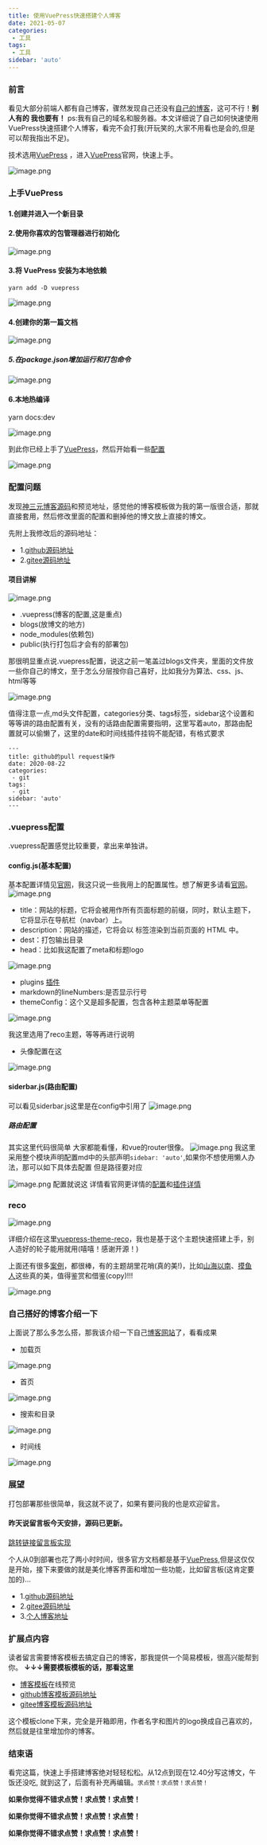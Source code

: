 ```yaml
---
title: 使用VuePress快速搭建个人博客
date: 2021-05-07
categories:
 - 工具
tags:
 - 工具
sidebar: 'auto'
---
```


### 前言
看见大部分前端人都有自己博客，骤然发现自己还没有[自己的博客](http://8.136.42.145/)，这可不行！**别人有的 我也要有！** ps:我有自己的域名和服务器。本文详细说了自己如何快速使用VuePress快速搭建个人博客，看完不会打我(开玩笑的,大家不用看也是会的,但是可以帮我指出不足)。

技术选用[VuePress](https://vuepress.vuejs.org/zh/guide/)
，进入[VuePress](https://vuepress.vuejs.org/zh/guide/)官网，快速上手。

![image.png](https://p9-juejin.byteimg.com/tos-cn-i-k3u1fbpfcp/afc6bfc3ac3d4062b7b65911ddc20fa2~tplv-k3u1fbpfcp-watermark.image)

### 上手VuePress

#### 1.创建并进入一个新目录
#### 2.使用你喜欢的包管理器进行初始化

![image.png](https://p6-juejin.byteimg.com/tos-cn-i-k3u1fbpfcp/4a5e801e8f374313b1bb9a08e625c277~tplv-k3u1fbpfcp-watermark.image)
#### 3.将 VuePress 安装为本地依赖
`yarn add -D vuepress`

![image.png](https://p9-juejin.byteimg.com/tos-cn-i-k3u1fbpfcp/3d373cd8881946f89ab9f0f4d738a153~tplv-k3u1fbpfcp-watermark.image)

#### 4.创建你的第一篇文档

![image.png](https://p6-juejin.byteimg.com/tos-cn-i-k3u1fbpfcp/495acb3825224844a011de2cf81578a4~tplv-k3u1fbpfcp-watermark.image)

##### 5.在package.json增加运行和打包命令

![image.png](https://p1-juejin.byteimg.com/tos-cn-i-k3u1fbpfcp/caec45925bf240b3984d9204c83e2a04~tplv-k3u1fbpfcp-watermark.image)
####  6.本地热编译
yarn docs:dev

![image.png](https://p6-juejin.byteimg.com/tos-cn-i-k3u1fbpfcp/d54c6be4dadb46b7ba8691a36443262a~tplv-k3u1fbpfcp-watermark.image)

到此你已经上手了[VuePress](https://vuepress.vuejs.org/zh/guide/)，然后开始看一些[配置](https://vuepress.vuejs.org/zh/config/)

![image.png](https://p3-juejin.byteimg.com/tos-cn-i-k3u1fbpfcp/c4dbb4dd7ad540b49a4d6fd55074249d~tplv-k3u1fbpfcp-watermark.image)

### 配置问题

发现[神三元博客源码](https://github.com/sanyuan0704/my_blog)和预览地址，感觉他的博客模板做为我的第一版很合适，那就直接套用，然后修改里面的配置和删掉他的博文放上直接的博文。

先附上我修改后的源码地址：
- 1.[github源码地址](https://github.com/wangxiaoer5200/wangxiaoer_blog)
- 2.[gitee源码地址](https://gitee.com/wangxiaoer520/wangxiaoer_blog)

#### 项目讲解

![image.png](https://p9-juejin.byteimg.com/tos-cn-i-k3u1fbpfcp/17cb834dc6e441ac976eccbca3a76278~tplv-k3u1fbpfcp-watermark.image)
- .vuepress(博客的配置,这是重点)
- blogs(放博文的地方)
- node_modules(依赖包)
- public(执行打包后才会有的部署包)

那很明显重点说.vuepress配置，说这之前一笔盖过blogs文件夹，里面的文件放一些你自己的博文，至于怎么分层按你自己喜好，比如我分为算法、css、js、html等等

![image.png](https://p1-juejin.byteimg.com/tos-cn-i-k3u1fbpfcp/29d341b67de149c5b100a0e4a26378c5~tplv-k3u1fbpfcp-watermark.image)

值得注意一点,md头文件配置，categories分类、tags标签，sidebar这个设置和等等讲的路由配置有关，没有的话路由配置需要指明，这里写着auto，那路由配置就可以偷懒了，这里的date和时间线插件挂钩不能配错，有格式要求

```
---
title: github的pull request操作
date: 2020-08-22
categories:
 - git
tags:
 - git
sidebar: 'auto'
---
```

### .vuepress配置
.vuepress配置感觉比较重要，拿出来单独讲。
#### config.js(基本配置)
基本配置详情见[官网](https://vuepress.vuejs.org/zh/config/#base)，我这只说一些我用上的配置属性。想了解更多请看[官网](https://vuepress.vuejs.org/zh/config/#base)。
![image.png](https://p3-juejin.byteimg.com/tos-cn-i-k3u1fbpfcp/9a5f15d74fce437f83adcccc14f06130~tplv-k3u1fbpfcp-watermark.image)

- title：网站的标题，它将会被用作所有页面标题的前缀，同时，默认主题下，它将显示在导航栏（navbar）上。
- description：网站的描述，它将会以 <meta> 标签渲染到当前页面的 HTML 中。
- dest：打包输出目录
- head：比如我这配置了meta和标题logo

![image.png](https://p9-juejin.byteimg.com/tos-cn-i-k3u1fbpfcp/42ae4ad5597d4205b522ebbcca764172~tplv-k3u1fbpfcp-watermark.image)
- plugins [插件](https://vuepress.vuejs.org/zh/plugin/#%E6%A0%B7%E4%BE%8B)
- markdown的lineNumbers:是否显示行号
- themeConfig：这个又是超多配置，包含各种主题菜单等配置

![image.png](https://p3-juejin.byteimg.com/tos-cn-i-k3u1fbpfcp/c1e321350eb74f4fbb555aa4034f4c7d~tplv-k3u1fbpfcp-watermark.image)

我这里选用了reco主题，等等再进行说明
- 头像配置在这

![image.png](https://p9-juejin.byteimg.com/tos-cn-i-k3u1fbpfcp/0f1320218f614701bf4f3bab09a81950~tplv-k3u1fbpfcp-watermark.image)

#### siderbar.js(路由配置)
可以看见siderbar.js这里是在config中引用了
![image.png](https://p6-juejin.byteimg.com/tos-cn-i-k3u1fbpfcp/b27c9666e64841b496a3b6e825ecc774~tplv-k3u1fbpfcp-watermark.image)
##### 路由配置
其实这里代码很简单 大家都能看懂，和vue的router很像。
![image.png](https://p3-juejin.byteimg.com/tos-cn-i-k3u1fbpfcp/f29073c9aaa946a1ad4e7c926a58af9a~tplv-k3u1fbpfcp-watermark.image)
我这里采用整个模块声明配置md中的头部声明`sidebar: 'auto'`,如果你不想使用懒人办法，那可以如下具体去配置 但是路径要对应

![image.png](https://p9-juejin.byteimg.com/tos-cn-i-k3u1fbpfcp/ad6101addeca4c39a1988415758cc0ab~tplv-k3u1fbpfcp-watermark.image)
配置就说这 详情看官网更详情的[配置](https://vuepress.vuejs.org/zh/config/#%E5%9F%BA%E6%9C%AC%E9%85%8D%E7%BD%AE)和[插件详情](https://vuepress.vuejs.org/zh/plugin/)

### reco

![image.png](https://p3-juejin.byteimg.com/tos-cn-i-k3u1fbpfcp/387aaa68f2ae4eeaa5e0523dc007ccdb~tplv-k3u1fbpfcp-watermark.image)

详细介绍在这里[vuepress-theme-reco](https://vuepress-theme-reco.recoluan.com/)，我也是基于这个主题快速搭建上手，别人造好的轮子能用就用(嘻嘻！感谢开源！)

上面还有很多[案例](https://vuepress-theme-reco.recoluan.com/views/other/theme-example.html)，都很棒，有的主题胡里花哨(真的美!)，比如[山海以南](https://mu-yan.cn/)、[摸鱼人](https://lssblog.ml/)这些真的美，值得鉴赏和借鉴(copy)!!!

![image.png](https://p3-juejin.byteimg.com/tos-cn-i-k3u1fbpfcp/05ad7634edd345e9beaa8134d585a0f4~tplv-k3u1fbpfcp-watermark.image)

### 自己搭好的博客介绍一下
上面说了那么多怎么搭，那我该介绍一下自己[博客网站](http://8.136.42.145/)了，看看成果
- 加载页

![image.png](https://p3-juejin.byteimg.com/tos-cn-i-k3u1fbpfcp/2d94bb22ecb34affb5113781090fea7a~tplv-k3u1fbpfcp-watermark.image)
- 首页

![image.png](https://p6-juejin.byteimg.com/tos-cn-i-k3u1fbpfcp/f057e1b0009c490bba962aabd1d5ef0a~tplv-k3u1fbpfcp-watermark.image)
- 搜索和目录

![image.png](https://p6-juejin.byteimg.com/tos-cn-i-k3u1fbpfcp/878434f0862e4a67aca946804c942d6d~tplv-k3u1fbpfcp-watermark.image)
- 时间线

![image.png](https://p1-juejin.byteimg.com/tos-cn-i-k3u1fbpfcp/8c3a339db5e34cf980512b49f2e0ef1b~tplv-k3u1fbpfcp-watermark.image)

### 展望


打包部署那些很简单，我这就不说了，如果有要问我的也是欢迎留言。

<h4>昨天说留言板今天安排，源码已更新。</h4>

[跳转链接留言板实现](https://juejin.cn/post/6959785302118367268/)

个人从0到部署也花了两小时时间，很多官方文档都是基于[VuePress](https://vuepress.vuejs.org/zh/guide/),但是这仅仅是开始，接下来要做的就是美化博客界面和增加一些功能，比如留言板(这肯定要加的)...

- 1.[github源码地址](https://github.com/wangxiaoer5200/wangxiaoer_blog)
- 2.[gitee源码地址](https://gitee.com/wangxiaoer520/wangxiaoer_blog)
- 3.[个人博客地址](http://8.136.42.145/)


### 扩展点内容
读者留言需要博客模板去搞定自己的博客，那我提供一个简易模板，很高兴能帮到你。
**↓↓↓需要模板模板的话，那看这里**

- [博客模板](http://8.136.42.145:88/)在线预览
- [github博客模板源码地址](https://github.com/wangxiaoer5200/blog-templete)
- [gitee博客模板源码地址](https://gitee.com/wangxiaoer520/blog-templete)

这个模板clone下来，完全是开箱即用，作者名字和图片的logo换成自己喜欢的，然后就是往里增加你的博客。

### 结束语

看完这篇，快速上手搭建博客绝对轻轻松松。从12点到现在12.40分写这博文，午饭还没吃,
就到这了，后面有补充再编辑。`求点赞！求点赞！求点赞！`

**如果你觉得不错求点赞！求点赞！求点赞！**

**如果你觉得不错求点赞！求点赞！求点赞！**

**如果你觉得不错求点赞！求点赞！求点赞！**
